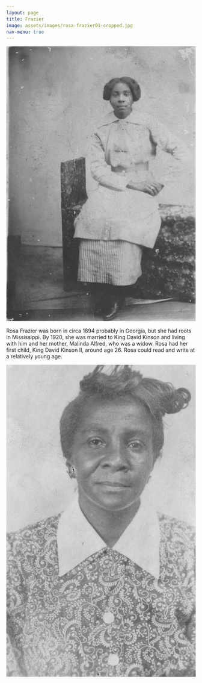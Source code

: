 ```yaml
---
layout: page
title: Frazier
image: assets/images/rosa-frazier01-cropped.jpg
nav-menu: true
---
```


![rosa-frazier-grown-grown](https://github.com/kinson2/kinson-frazier-wallace-evans/blob/3a6620830f4e316ec89cff1788f0d4bbb9a0db71/assets/images/rosa-frazier01.jpg?raw=true)

Rosa Frazier was born in circa 1894 probably in Georgia, but she had roots in Mississippi. By 1920, she was married to King David Kinson and living with him and her mother, Malinda Alfred, who was a widow. Rosa had her first child, King David Kinson II, around age 26. Rosa could read and write at a relatively young age.

![rosa-frazier-senior-season](https://github.com/kinson2/kinson-frazier-wallace-evans/blob/3a6620830f4e316ec89cff1788f0d4bbb9a0db71/assets/images/rosa-frazier02.jpg?raw=true)
